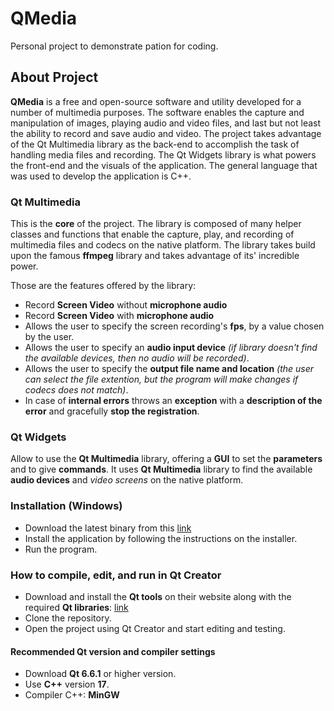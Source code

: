 # QMedia
Personal project to demonstrate pation for coding.

## About Project

**QMedia** is a free and open-source software and utility developed for a number of multimedia purposes. The software enables the capture and manipulation of images, playing audio and video files, and last but not least the ability to record and save audio and video. The project takes advantage of the Qt Multimedia library as the back-end to accomplish the task of handling media files and recording. The Qt Widgets library is what powers the front-end and the visuals of the application. The general language that was used to develop the application is C++.

### Qt Multimedia

This is the **core** of the project. The library is composed of many helper classes and functions that enable the capture, play, and recording of multimedia files and codecs on the native platform. The library takes build upon the famous **ffmpeg** library and takes advantage of its' incredible power.

Those are the features offered by the library:

- Record **Screen Video** without  **microphone audio**
- Record **Screen Video** with **microphone audio**
- Allows the user to specify the screen recording's **fps**, by a value chosen by the user.
- Allows the user to specify an **audio input device** *(if library doesn't find the available devices, then no audio will be recorded)*.
- Allows the user to specify the **output file name and location** *(the user can select the file extention, but the program will make changes if codecs does not match)*.
- In case of **internal errors** throws an **exception** with a **description of the error** and gracefully **stop the registration**.

### Qt Widgets

Allow to use the **Qt Multimedia** library, offering a **GUI** to set the **parameters** and to give **commands**. It uses **Qt Multimedia** library to find the available **audio devices** and *video screens* on the native platform.

### Installation (Windows)

- Download the latest binary from this [link](https://github.com/cheina97/PDS_Project/releases/latest/download/ScreenRecorderQT_linux_amd64)
- Install the application by following the instructions on the installer.
- Run the program.

### How to compile, edit, and run in Qt Creator

- Download and install the **Qt tools** on their website along with the required **Qt libraries**: [link]([https://github.com/cheina97/PDS_Project/releases/latest/download/ScreenRecorderQT_linux_amd64](https://www.qt.io/download))
- Clone the repository.
- Open the project using Qt Creator and start editing and testing.

#### Recommended Qt version and compiler settings
- Download **Qt 6.6.1** or higher version.
- Use **C++** version **17**. 
- Compiler C++: **MinGW**
